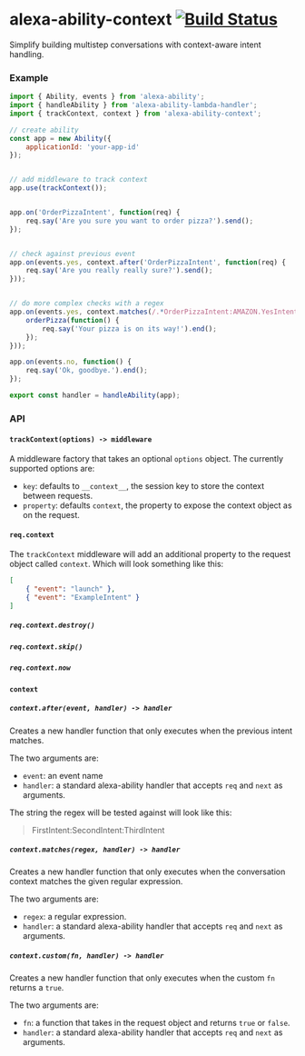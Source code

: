 # alexa-ability-context [![Build Status](https://travis-ci.org/nickclaw/alexa-ability-context.svg?branch=master)](https://travis-ci.org/nickclaw/alexa-ability-context)

Simplify building multistep conversations with context-aware intent handling.

### Example
```js
import { Ability, events } from 'alexa-ability';
import { handleAbility } from 'alexa-ability-lambda-handler';
import { trackContext, context } from 'alexa-ability-context';

// create ability
const app = new Ability({
    applicationId: 'your-app-id'
});


// add middleware to track context
app.use(trackContext());


app.on('OrderPizzaIntent', function(req) {
    req.say('Are you sure you want to order pizza?').send();
});


// check against previous event
app.on(events.yes, context.after('OrderPizzaIntent', function(req) {
    req.say('Are you really really sure?').send();
}));


// do more complex checks with a regex
app.on(events.yes, context.matches(/.*OrderPizzaIntent:AMAZON.YesIntent$/, function(req) {
    orderPizza(function() {
        req.say('Your pizza is on its way!').end();
    });
}));

app.on(events.no, function() {
    req.say('Ok, goodbye.').end();
});

export const handler = handleAbility(app);
```


### API

#### `trackContext(options) -> middleware`
A middleware factory that takes an optional `options` object. The currently supported
options are:
 - `key`: defaults to `__context__`, the session key to store the context between requests.
 - `property`: defaults `context`, the property to expose the context object as on the request.

#### `req.context`
The `trackContext` middleware will add an additional property to the request object called
`context`. Which will look something like this:

```json
[
    { "event": "launch" },
    { "event": "ExampleIntent" }
]
```

##### `req.context.destroy()`

##### `req.context.skip()`

##### `req.context.now`

#### `context`

##### `context.after(event, handler) -> handler`
Creates a new handler function that only executes when the previous intent matches.

The two arguments are:
 - `event`: an event name
 - `handler`: a standard alexa-ability handler that accepts `req` and `next` as arguments.

The string the regex will be tested against will look like this:

 > FirstIntent:SecondIntent:ThirdIntent

##### `context.matches(regex, handler) -> handler`
Creates a new handler function that only executes when the conversation context matches
the given regular expression.

The two arguments are:
 - `regex`: a regular expression.
 - `handler`: a standard alexa-ability handler that accepts `req` and `next` as arguments.

##### `context.custom(fn, handler) -> handler`
Creates a new handler function that only executes when the custom `fn` returns a `true`.

The two arguments are:
 - `fn`: a function that takes in the request object and returns `true` or `false`.
 - `handler`: a standard alexa-ability handler that accepts `req` and `next` as arguments.
